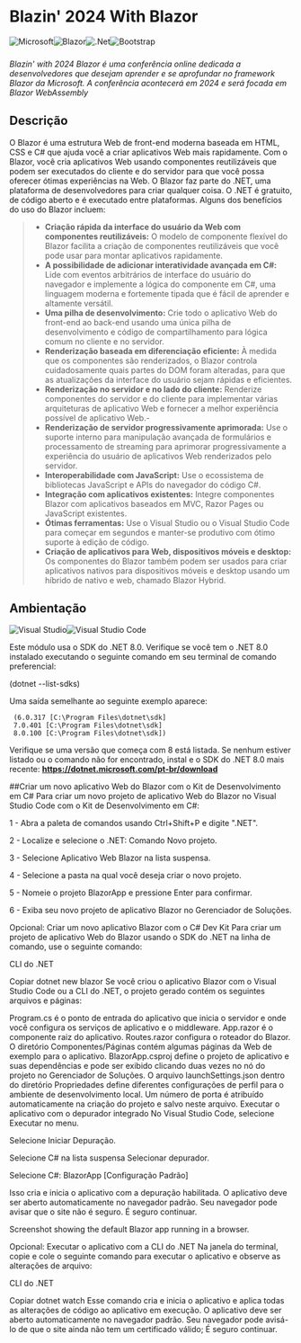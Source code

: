 # Blazin' 2024 With Blazor
![Microsoft](https://img.shields.io/badge/Microsoft-0078D4?style=for-the-badge&logo=microsoft&logoColor=white)![Blazor](https://img.shields.io/badge/blazor-%235C2D91.svg?style=for-the-badge&logo=blazor&logoColor=white)![.Net](https://img.shields.io/badge/.NET-5C2D91?style=for-the-badge&logo=.net&logoColor=white)![Bootstrap](https://img.shields.io/badge/bootstrap-%238511FA.svg?style=for-the-badge&logo=bootstrap&logoColor=white)
###
_Blazin' with 2024 Blazor é uma conferência online dedicada a desenvolvedores que desejam aprender e se aprofundar no framework Blazor da Microsoft. A conferência acontecerá em 2024 e será focada em Blazor WebAssembly_

## Descrição
O Blazor é uma estrutura Web de front-end moderna baseada em HTML, CSS e C# que ajuda você a criar aplicativos Web mais rapidamente. Com o Blazor, você cria aplicativos Web usando componentes reutilizáveis que podem ser executados do cliente e do servidor para que você possa oferecer ótimas experiências na Web. O Blazor faz parte do .NET, uma plataforma de desenvolvedores para criar qualquer coisa. O .NET é gratuito, de código aberto e é executado entre plataformas.
Alguns dos benefícios do uso do Blazor incluem:

>- __Criação rápida da interface do usuário da Web com componentes reutilizáveis:__ O modelo de componente flexível do Blazor facilita a criação de componentes reutilizáveis que você pode usar para montar aplicativos rapidamente.
>- __A possibilidade de adicionar interatividade avançada em C#:__ Lide com eventos arbitrários de interface do usuário do navegador e implemente a lógica do componente em C#, uma linguagem moderna e fortemente tipada que é fácil de aprender e altamente versátil.
>- __Uma pilha de desenvolvimento:__ Crie todo o aplicativo Web do front-end ao back-end usando uma única pilha de desenvolvimento e código de compartilhamento para lógica comum no cliente e no servidor.
>- __Renderização baseada em diferenciação eficiente:__ À medida que os componentes são renderizados, o Blazor controla cuidadosamente quais partes do DOM foram alteradas, para que as atualizações da interface do usuário sejam rápidas e eficientes.
>- __Renderização no servidor e no lado do cliente:__ Renderize componentes do servidor e do cliente para implementar várias arquiteturas de aplicativo Web e fornecer a melhor experiência possível de aplicativo Web.-
>- __Renderização de servidor progressivamente aprimorada:__ Use o suporte interno para manipulação avançada de formulários e processamento de streaming para aprimorar progressivamente a experiência do usuário de aplicativos Web renderizados pelo servidor.
>- __Interoperabilidade com JavaScript:__ Use o ecossistema de bibliotecas JavaScript e APIs do navegador do código C#.
>- __Integração com aplicativos existentes:__ Integre componentes Blazor com aplicativos baseados em MVC, Razor Pages ou JavaScript existentes.
>- __Ótimas ferramentas:__ Use o Visual Studio ou o Visual Studio Code para começar em segundos e manter-se produtivo com ótimo suporte à edição de código.
>- __Criação de aplicativos para Web, dispositivos móveis e desktop:__ Os componentes do Blazor também podem ser usados para criar aplicativos nativos para dispositivos móveis e desktop usando um híbrido de nativo e web, chamado Blazor Hybrid.

## __Ambientação__
![Visual Studio](https://img.shields.io/badge/Visual%20Studio-5C2D91.svg?style=for-the-badge&logo=visual-studio&logoColor=white)![Visual Studio Code](https://img.shields.io/badge/Visual%20Studio%20Code-0078d7.svg?style=for-the-badge&logo=visual-studio-code&logoColor=white)

Este módulo usa o SDK do .NET 8.0. Verifique se você tem o .NET 8.0 instalado executando o seguinte comando em seu terminal de comando preferencial:
 
 (dotnet --list-sdks)
 
 Uma saída semelhante ao seguinte exemplo aparece:
```
 (6.0.317 [C:\Program Files\dotnet\sdk]
 7.0.401 [C:\Program Files\dotnet\sdk]
 8.0.100 [C:\Program Files\dotnet\sdk])
```
Verifique se uma versão que começa com 8 está listada. Se nenhum estiver listado ou o comando não for encontrado, instal
e o SDK do .NET 8.0 mais recente: __https://dotnet.microsoft.com/pt-br/download__


##Criar um novo aplicativo Web do Blazor com o Kit de Desenvolvimento em C#
Para criar um novo projeto de aplicativo Web do Blazor no Visual Studio Code com o Kit de Desenvolvimento em C#:

1 - Abra a paleta de comandos usando Ctrl+Shift+P e digite ".NET".

2 - Localize e selecione o .NET: Comando Novo projeto.

3 - Selecione Aplicativo Web Blazor na lista suspensa.

4 - Selecione a pasta na qual você deseja criar o novo projeto.

5 - Nomeie o projeto BlazorApp e pressione Enter para confirmar.

6 - Exiba seu novo projeto de aplicativo Blazor no Gerenciador de Soluções.

Opcional: Criar um novo aplicativo Blazor com o C# Dev Kit
Para criar um projeto de aplicativo Web do Blazor usando o SDK do .NET na linha de comando, use o seguinte comando:

CLI do .NET

Copiar
dotnet new blazor
Se você criou o aplicativo Blazor com o Visual Studio Code ou a CLI do .NET, o projeto gerado contém os seguintes arquivos e páginas:

Program.cs é o ponto de entrada do aplicativo que inicia o servidor e onde você configura os serviços de aplicativo e o middleware.
App.razor é o componente raiz do aplicativo.
Routes.razor configura o roteador do Blazor.
O diretório Componentes/Páginas contém algumas páginas da Web de exemplo para o aplicativo.
BlazorApp.csproj define o projeto de aplicativo e suas dependências e pode ser exibido clicando duas vezes no nó do projeto no Gerenciador de Soluções.
O arquivo launchSettings.json dentro do diretório Propriedades define diferentes configurações de perfil para o ambiente de desenvolvimento local. Um número de porta é atribuído automaticamente na criação do projeto e salvo neste arquivo.
Executar o aplicativo com o depurador integrado
No Visual Studio Code, selecione Executar no menu.

Selecione Iniciar Depuração.

Selecione C# na lista suspensa Selecionar depurador.

Selecione C#: BlazorApp [Configuração Padrão]

Isso cria e inicia o aplicativo com a depuração habilitada. O aplicativo deve ser aberto automaticamente no navegador padrão. Seu navegador pode avisar que o site não é seguro. É seguro continuar.

Screenshot showing the default Blazor app running in a browser.

Opcional: Executar o aplicativo com a CLI do .NET
Na janela do terminal, copie e cole o seguinte comando para executar o aplicativo e observe as alterações de arquivo:

CLI do .NET

Copiar
dotnet watch
Esse comando cria e inicia o aplicativo e aplica todas as alterações de código ao aplicativo em execução. O aplicativo deve ser aberto automaticamente no navegador padrão. Seu navegador pode avisá-lo de que o site ainda não tem um certificado válido; É seguro continuar.



